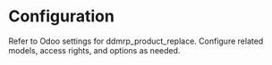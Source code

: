 # Configuration

Refer to Odoo settings for ddmrp_product_replace. Configure related models, access rights, and options as needed.
